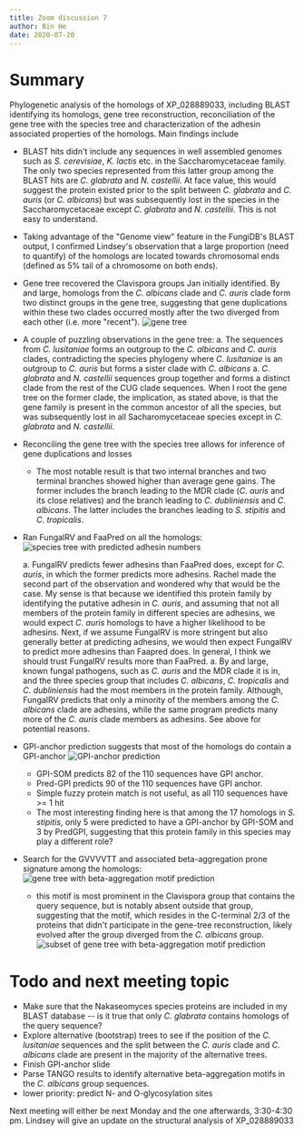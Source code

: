 ```yaml
---
title: Zoom discussion 7
author: Bin He
date: 2020-07-20
---
```


# Summary
Phylogenetic analysis of the homologs of XP_028889033, including BLAST identifying its homologs, gene tree reconstruction, reconciliation of the gene tree with the species tree and characterization of the adhesin associated properties of the homologs. Main findings include
- BLAST hits didn't include any sequences in well assembled genomes such as _S. cerevisiae_, _K. lactis_ etc. in the Saccharomycetaceae family. The only two species represented from this latter group among the BLAST hits are _C. glabrata_ and _N. castellii_. At face value, this would suggest the protein existed prior to the split between _C. glabrata_ and _C. auris_ (or _C. albicans_) but was subsequently lost in the species in the Saccharomycetaceae except _C. glabrata_ and _N. castellii_. This is not easy to understand.
- Taking advantage of the "Genome view" feature in the FungiDB's BLAST output, I confirmed Lindsey's observation that a large proportion (need to quantify) of the homologs are located towards chromosomal ends (defined as 5% tail of a chromosome on both ends).
- Gene tree recovered the Clavispora groups Jan initially identified. By and large, homologs from the _C. albicans_ clade and _C. auris_ clade form two distinct groups in the gene tree, suggesting that gene duplications within these two clades occurred mostly after the two diverged from each other (i.e. more "recent").
    ![gene tree](img/20200721-case-study-gene-tree-annotated.png)

- A couple of puzzling observations in the gene tree:
    a. The sequences from _C. lusitaniae_ forms an outgroup to the _C. albicans_ and _C. auris_ clades, contradicting the species phylogeny where _C. lusitaniae_ is an outgroup to _C. auris_ but forms a sister clade with _C. albicans_
    a. _C. glabrata_ and _N. castellii_ sequences group together and forms a distinct clade from the rest of the CUG clade sequences. When I root the gene tree on the former clade, the implication, as stated above, is that the gene family is present in the common ancestor of all the species, but was subsequently lost in all Sacharomycetaceae species except in _C. glabrata_ and _N. castellii_.
- Reconciling the gene tree with the species tree allows for inference of gene duplications and losses
    - The most notable result is that two internal branches and two terminal branches showed higher than average gene gains. The former includes the branch leading to the MDR clade (_C. auris_ and its close relatives) and the branch leading to _C. dubliniensis_ and _C. albicans_. The latter includes the branches leading to _S. stipitis_ and _C. tropicalis_.
- Ran FungalRV and FaaPred on all the homologs:
    ![species tree with predicted adhesin numbers](img/20200721-case-study-species-tree-predicted-adhesins.png)

    a. FungalRV predicts fewer adhesins than FaaPred does, except for _C. auris_, in which the former predicts more adhesins. Rachel made the second part of the observation and wondered why that would be the case. My sense is that because we identified this protein family by identifying the putative adhesin in _C. auris_, and assuming that not all members of the protein family in different species are adhesins, we would expect _C. auris_ homologs to have a higher likelihood to be adhesins. Next, if we assume FungalRV is more stringent but also generally better at predicting adhesins, we would then expect FungalRV to predict more adhesins than Faapred does. In general, I think we should trust FungalRV results more than FaaPred.
    a. By and large, known fungal pathogens, such as _C. auris_ and the MDR clade it is in, and the three species group that includes _C. albicans_, _C. tropicalis_ and _C. dubliniensis_ had the most members in the protein family. Although, FungalRV predicts that only a minority of the members among the _C. albicans_ clade are adhesins, while the same program predicts many more of the _C. auris_ clade members as adhesins. See above for potential reasons.
- GPI-anchor prediction suggests that most of the homologs do contain a GPI-anchor
    ![GPI-anchor prediction](img/20200721-case-study-species-tree-GPI-anchor-prediction.png)

    - GPI-SOM predicts 82 of the 110 sequences have GPI anchor.
    - Pred-GPI predicts 90 of the 110 sequences have GPI anchor.
    - Simple fuzzy protein match is not useful, as all 110 sequences have >= 1 hit
    - The most interesting finding here is that among the 17 homologs in _S. stipitis_, only 5 were predicted to have a GPI-anchor by GPI-SOM and 3 by PredGPI, suggesting that this protein family in this species may play a different role?
- Search for the GVVVVTT and associated beta-aggregation prone signature among the homologs:
    ![gene tree with beta-aggregation motif prediction](img/20200721-case-study-beta-aggregation-signature-distribution.png)

    - this motif is most prominent in the Clavispora group that contains the query sequence, but is notably absent outside that group, suggesting that the motif, which resides in the C-terminal 2/3 of the proteins that didn't participate in the gene-tree reconstruction, likely evolved after the group diverged from the _C. albicans_ group.
    ![subset of gene tree with beta-aggregation motif prediction](img/20200721-case-study-gene-tree-GVVVVTT-motif-distribution.png)

# Todo and next meeting topic
- Make sure that the Nakaseomyces species proteins are included in my BLAST database -- is it true that only _C. glabrata_ contains homologs of the query sequence?
- Explore alternative (bootstrap) trees to see if the position of the _C. lusitaniae_ sequences and the split between the _C. auris_ clade and _C. albicans_ clade are present in the majority of the alternative trees.
- Finish GPI-anchor slide
- Parse TANGO results to identify alternative beta-aggregation motifs in the _C. albicans_ group sequences.
- lower priority: predict N- and O-glycosylation sites

Next meeting will either be next Monday and the one afterwards, 3:30-4:30 pm. Lindsey will give an update on the structural analysis of XP_028889033
